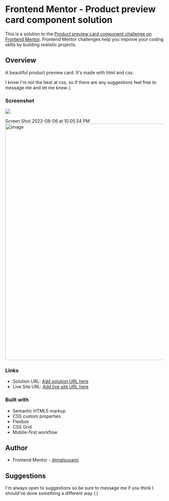 # Frontend Mentor - Product preview card component solution

This is a solution to the [Product preview card component challenge on Frontend Mentor](https://www.frontendmentor.io/challenges/product-preview-card-component-GO7UmttRfa). Frontend Mentor challenges help you improve your coding skills by building realistic projects. 

## Overview
A beautiful product preview card. It's made with html and css.

I know I'm not the best at css, so if there are any suggestions feel free to message me and let me know (:

### Screenshot

![](./screenshot.jpg)

Screen Shot 2022-08-06 at 10.05.54 PM<img width="752" alt="image" src="https://user-images.githubusercontent.com/102407386/183336123-cecc08d2-ae71-489c-809a-925c184452fd.png">


### Links

- Solution URL: [Add solution URL here](https://your-solution-url.com)
- Live Site URL: [Add live site URL here](https://your-live-site-url.com)

### Built with

- Semantic HTML5 markup
- CSS custom properties
- Flexbox
- CSS Grid
- Mobile-first workflow

## Author

- Frontend Mentor - [@matsuyami](https://www.frontendmentor.io/profile/matsuyami)


## Suggestions 

I'm always open to suggestions so be sure to message me if you think I should've done something a different way (:)
